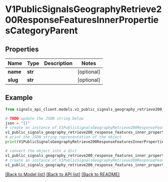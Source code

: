# V1PublicSignalsGeographyRetrieve200ResponseFeaturesInnerPropertiesCategoryParent


## Properties

Name | Type | Description | Notes
------------ | ------------- | ------------- | -------------
**name** | **str** |  | [optional] 
**slug** | **str** |  | [optional] 

## Example

```python
from signals_api_client.models.v1_public_signals_geography_retrieve200_response_features_inner_properties_category_parent import V1PublicSignalsGeographyRetrieve200ResponseFeaturesInnerPropertiesCategoryParent

# TODO update the JSON string below
json = "{}"
# create an instance of V1PublicSignalsGeographyRetrieve200ResponseFeaturesInnerPropertiesCategoryParent from a JSON string
v1_public_signals_geography_retrieve200_response_features_inner_properties_category_parent_instance = V1PublicSignalsGeographyRetrieve200ResponseFeaturesInnerPropertiesCategoryParent.from_json(json)
# print the JSON string representation of the object
print(V1PublicSignalsGeographyRetrieve200ResponseFeaturesInnerPropertiesCategoryParent.to_json())

# convert the object into a dict
v1_public_signals_geography_retrieve200_response_features_inner_properties_category_parent_dict = v1_public_signals_geography_retrieve200_response_features_inner_properties_category_parent_instance.to_dict()
# create an instance of V1PublicSignalsGeographyRetrieve200ResponseFeaturesInnerPropertiesCategoryParent from a dict
v1_public_signals_geography_retrieve200_response_features_inner_properties_category_parent_from_dict = V1PublicSignalsGeographyRetrieve200ResponseFeaturesInnerPropertiesCategoryParent.from_dict(v1_public_signals_geography_retrieve200_response_features_inner_properties_category_parent_dict)
```
[[Back to Model list]](../README.md#documentation-for-models) [[Back to API list]](../README.md#documentation-for-api-endpoints) [[Back to README]](../README.md)


